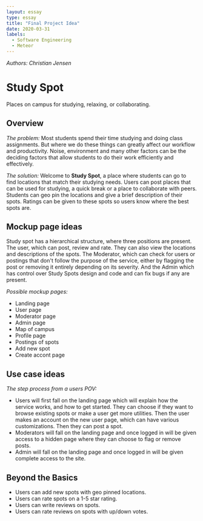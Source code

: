 ```yaml
---
layout: essay
type: essay
title: "Final Project Idea"
date: 2020-03-31
labels:
  - Software Engineering
  - Meteor
---
```

*Authors: Christian Jensen*
# Study Spot
Places on campus for studying, relaxing, or collaborating.
## Overview
*The problem:* 
Most students spend their time studying and doing class assignments. But where we do these things can greatly affect our workflow and productivity. Noise, environment and many other factors can be the deciding factors that allow students to do their work efficiently and effectively.

*The solution:* Welcome to **Study Spot**, a place where students can go to find locations that match their studying needs. Users can post places that can be used for studying, a quick break or a place to collaborate with peers. Students can geo pin the locations and give a brief description of their spots. Ratings can be given to these spots so users know where the best spots are.
  
## Mockup page ideas
Study spot has a hierarchical structure, where three positions are present. The user, which can post, review and rate. They can also view the locations and descriptions of the spots. The Moderator, which can check for users or postings that don't follow the purpose of the service, either by flagging the post or removing it entirely depending on its severity. And the Admin which has control over Study Spots design and code and can fix bugs if any are present.

*Possible mockup pages:*
* Landing page
* User page
* Moderator page
* Admin page
* Map of campus
* Profile page
* Postings of spots 
* Add new spot
* Create accont page

## Use case ideas
*The step process from a users POV:*
* Users will first fall on the landing page which will explain how the service works, and how to get started. They can choose if they want to browse existing spots or make a user get more utilities. Then the user makes an account on the new user page, which can have various customizations. Then they can post a spot.
* Moderators will fall on the landing page and once logged in will be given access to a hidden page where they can choose to flag or remove posts.
* Admin will fall on the landing page and once logged in will be given complete access to the site.

## Beyond the Basics
* Users can add new spots with geo pinned locations.
* Users can rate spots on a 1-5 star rating.
* Users can write reviews on spots.
* Users can rate reviews on spots with up/down votes.
